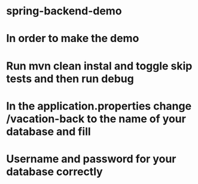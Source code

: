 # spring-backend-demo
# In order to make the demo 
# Run mvn clean instal and toggle skip tests and then run debug
# In the application.properties change /vacation-back to the name of your database and fill 
# Username and password for your database correctly
